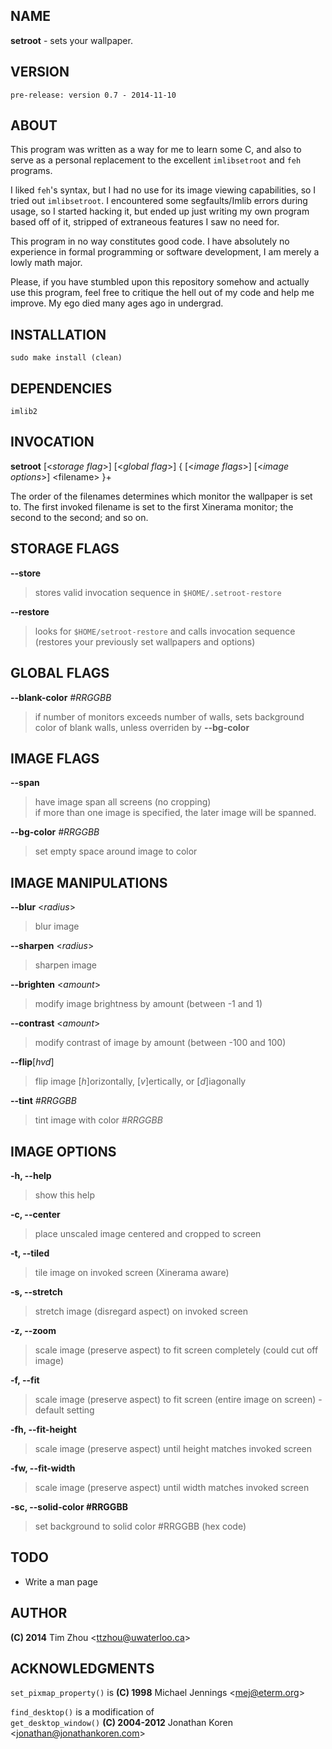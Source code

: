 NAME
----

**setroot** - sets your wallpaper.

VERSION
-------

`pre-release: version 0.7 - 2014-11-10`


ABOUT
-----

This program was written as a way for me to learn some C, and also to serve as a
personal replacement to the excellent `imlibsetroot` and `feh` programs.

I liked `feh`'s syntax, but I had no use for its image viewing capabilities, so I
tried out `imlibsetroot`. I encountered some segfaults/Imlib errors during
usage, so I started hacking it, but ended up just writing my own program based
off of it, stripped of extraneous features I saw no need for.

This program in no way constitutes good code. I have absolutely no experience in
formal programming or software development, I am merely a lowly math major.

Please, if you have stumbled upon this repository somehow and actually use this
program, feel free to critique the hell out of my code and help me improve. My
ego died many ages ago in undergrad.


INSTALLATION
------------

`sudo make install (clean)`


DEPENDENCIES
------------

`imlib2`


INVOCATION
----------

**setroot** [\<*storage flag*\>] [\<*global flag*\>] { [\<*image flags*\>] [\<*image options*\>] \<filename\> }+

The order of the filenames determines which monitor the wallpaper is set to. The
first invoked filename is set to the first Xinerama monitor; the second to the
second; and so on.


STORAGE FLAGS
-------------

**--store**
> stores valid invocation sequence in `$HOME/.setroot-restore`

**--restore**
> looks for `$HOME/setroot-restore` and calls invocation sequence <br/> (restores your previously set wallpapers and options)

GLOBAL FLAGS
------------

**--blank-color** *#RRGGBB*
> if number of monitors exceeds number of walls, sets background <br/> color of blank walls, unless overriden by **--bg-color**


IMAGE FLAGS
-----------

**--span**
> have image span all screens (no cropping) <br/> if more than one image is specified, the later image will be spanned.

**--bg-color** *#RRGGBB*
> set empty space around image to color


IMAGE MANIPULATIONS
-------------------

**--blur** \<*radius*\>
> blur image

**--sharpen** \<*radius*\>
> sharpen image

**--brighten** \<*amount*\>
> modify image brightness by amount (between -1 and 1)

**--contrast** \<*amount*\>
> modify contrast of image by amount (between -100 and 100)

**--flip**[*hvd*]
> flip image [*h*]orizontally, [*v*]ertically, or [*d*]iagonally

**--tint** *#RRGGBB*
> tint image with color *#RRGGBB*


IMAGE OPTIONS
-------------

**-h, --help**
> show this help

**-c, --center**
> place unscaled image centered and cropped to screen

**-t, --tiled**
> tile image on invoked screen (Xinerama aware)

**-s, --stretch**
> stretch image (disregard aspect) on invoked screen

**-z, --zoom**
> scale image (preserve aspect) to fit screen completely (could cut off image)

**-f, --fit**
> scale image (preserve aspect) to fit screen (entire image on screen) - default setting

**-fh, --fit-height**
> scale image (preserve aspect) until height matches invoked screen

**-fw, --fit-width**
> scale image (preserve aspect) until width matches invoked screen

**-sc, --solid-color #RRGGBB**
> set background to solid color #RRGGBB (hex code)


TODO
----

+ Write a man page

AUTHOR
------

**(C) 2014** Tim Zhou \<ttzhou@uwaterloo.ca\>


ACKNOWLEDGMENTS
---------------

`set_pixmap_property()` is **(C) 1998** Michael Jennings \<mej@eterm.org\>

`find_desktop()` is a modification of  
`get_desktop_window()` **(C) 2004-2012** Jonathan Koren \<jonathan@jonathankoren.com\>
